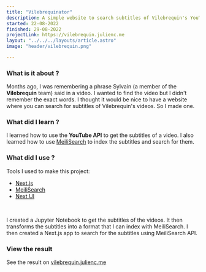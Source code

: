 ```yaml
---
title: "Vilebrequinator"
description: A simple website to search subtitles of Vilebrequin's YouTube channel
started: 22-08-2022
finished: 29-08-2022
projectLink: https://vilebrequin.julienc.me
layout: "../../../layouts/article.astro"
image: "header/vilebrequin.png"

---
```


###  What is it about ?

Months ago, I was remembering a phrase Sylvain (a member of the **Vilebrequin** team) said in a video. I wanted to find the video but I didn't remember the exact words. I thought it would be nice to have a website where you can search for subtitles of Vilebrequin's videos. So I made one.

### What did I learn ?

I learned how to use the **YouTube API** to get the subtitles of a video. I also learned how to use [MeiliSearch](https://www.meilisearch.com/) to index the subtitles and search for them.

### What did I use ?

Tools I used to make this project:

 - [Next.js](https://nextjs.org/)
 - [MeiliSearch](https://www.meilisearch.com/)
 - [Next UI](https://nextui.org/)

<br>

I created a Jupyter Notebook to get the subtitles of the videos. It then transforms the subtitles into a format that I can index with MeiliSearch. I then created a Next.js app to search for the subtitles using MeiliSearch API.

### View the result

See the result on [vilebrequin.julienc.me](https://vilebrequin.julienc.me)
